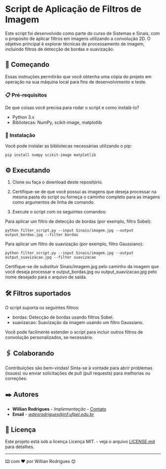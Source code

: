 # Script de Aplicação de Filtros de Imagem 
Este script foi desenvolvido como parte do curso de Sistemas e Sinais, com o propósito de aplicar filtros em imagens utilizando a convolução 2D. O objetivo principal é explorar técnicas de processamento de imagem, incluindo filtros de detecção de bordas e suavização.
## 🚀 Começando

Essas instruções permitirão que você obtenha uma cópia do projeto em operação na sua máquina local para fins de desenvolvimento e teste.



### 📋 Pré-requisitos

De que coisas você precisa para rodar o script e como instalá-lo?

* Python 3.x
* Bibliotecas: NumPy, scikit-image, matplotlib


### 🔧 Instalação

Você pode instalar as bibliotecas necessárias utilizando o pip:

```
pip install numpy scikit-image matplotlib

```

## ⚙️ Executando

1. Clone ou faça o download deste repositório.

2. Certifique-se de que você possui as imagens que deseja processar na mesma pasta do script ou forneça o caminho completo para as imagens como argumentos de linha de comando.

3. Execute o script com os seguintes comandos:

Para aplicar um filtro de detecção de bordas (por exemplo, filtro Sobel):

```
python filter_script.py --input Sinais/imagem.jpg --output output_bordas.jpg --filter bordas

```
Para aplicar um filtro de suavização (por exemplo, filtro Gaussiano):

```
python filter_script.py --input Sinais/imagem.jpg --output output_suavizacao.jpg --filter suavizacao

```
Certifique-se de substituir Sinais/imagem.jpg pelo caminho da imagem que você deseja processar e output_bordas.jpg ou output_suavizacao.jpg pelo nome desejado para o arquivo de saída.

## 🛠️ Filtros suportados
O script suporta os seguintes filtros:

* bordas: Detecção de bordas usando filtros Sobel.
* suavizacao: Suavização da imagem usando um filtro Gaussiano.

Você pode facilmente estender o script para incluir outros filtros de convolução personalizados, se necessário.

## 🖇️ Colaborando

Contribuições são bem-vindas! Sinta-se à vontade para abrir problemas (issues) ou enviar solicitações de pull (pull requests) para melhorias ou correções.

## ✒️ Autores


* **Willian Rodrigues** - *Implementação* - [Contato](https://github.com/WillianRodriguesz)
* **Email** - *wdesrodrigues@inf.ufpel.edu.br*

## 📄 Licença

Este projeto está sob a licença Licença MIT. - veja o arquivo [LICENSE.md](https://github.com/usuario/projeto/licenca) para detalhes.

---
⌨️ com ❤️ por Willian Rodrigues 😊
